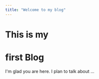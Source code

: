 ```yaml
---
title: "Welcome to my blog"
---
```

# This is my <h1> first Blog
I'm glad you are here. I plan to talk about ...
